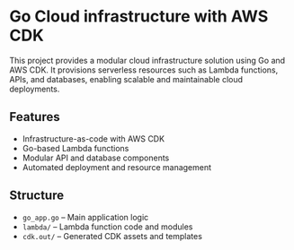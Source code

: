 # Go Cloud infrastructure with AWS CDK

This project provides a modular cloud infrastructure solution using Go and AWS CDK. It provisions serverless resources such as Lambda functions, APIs, and databases, enabling scalable and maintainable cloud deployments.

## Features
- Infrastructure-as-code with AWS CDK
- Go-based Lambda functions
- Modular API and database components
- Automated deployment and resource management

## Structure
- `go_app.go` – Main application logic
- `lambda/` – Lambda function code and modules
- `cdk.out/` – Generated CDK assets and templates
